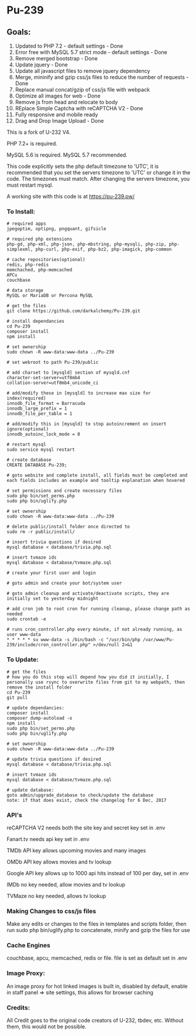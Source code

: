 # Pu-239

## Goals:
1. Updated to PHP 7.2 - default settings - Done
2. Error free with MySQL 5.7 strict mode - default settings - Done
3. Remove merged bootstrap - Done
4. Update jquery - Done
5. Update all javascript files to remove jquery dependency
6. Merge, mininify and gzip css/js files to reduce the number of requests - Done
7. Replace manual concat/gzip of css/js file with webpack
8. Optimize all images for web - Done
9. Remove js from head and relocate to body
10. REplace Simple Captcha with reCAPTCHA V2 - Done
11. Fully responsive and mobile ready
12. Drag and Drop Image Upload - Done

This is a fork of U-232 V4.

PHP 7.2+ is required.

MySQL 5.6 is required. MySQL 5.7 recommended.

This code explicitly sets the php default timezone to 'UTC', it is recommended that you set the servers timezone to 'UTC' or change it in the code. The timezones must match. After changing the servers timezone, you must restart mysql.

A working site with this code is at https://pu-239.pw/

### To Install:
```
# required apps
jpegoptim, optipng, pngquant, gifsicle

# required php extensions
php-gd, php-xml, php-json, php-mbstring, php-mysqli, php-zip, php-simplexml, php-curl, php-exif, php-bz2, php-imagick, php-common

# cache repositories(optional)
redis, php-redis
memchached, php-memcached
APCu
couchbase

# data storage
MySQL or MariaDB or Percona MySQL

# get the files
git clone https://github.com/darkalchemy/Pu-239.git

# install dependancies
cd Pu-239
composer install
npm install

# set ownership
sudo chown -R www-data:www-data ../Pu-239

# set webroot to path Pu-239/public

# add charset to [mysqld] section of mysqld.cnf
character-set-server=utf8mb4
collation-server=utf8mb4_unicode_ci

# add/modify these in [mysqld] to increase max size for index(required)
innodb_file_format = Barracuda
innodb_large_prefix = 1
innodb_file_per_table = 1

# add/modify this in [mysqld] to stop autoincrement on insert ignore(optional)
innodb_autoinc_lock_mode = 0

# restart mysql
sudo service mysql restart

# create database
CREATE DATABASE Pu-239;

# goto website and complete install, all fields must be completed and each fields includes an example and tooltip explanation when hovered

# set permissions and create necessary files
sudo php bin/set_perms.php
sudo php bin/uglify.php

# set ownership
sudo chown -R www-data:www-data ../Pu-239

# delete public/install folder once directed to
sudo rm -r public/install/

# insert trivia questions if desired
mysql database < database/trivia.php.sql

# insert tvmaze ids
mysql database < database/tvmaze.php.sql

# create your first user and login

# goto admin and create your bot/system user

# goto admin cleanup and activate/deactivate scripts, they are initially set to yesterday midnight

# add cron job to root cron for running cleanup, please change path as needed
sudo crontab -e

# runs cron_controller.php every minute, if not already running, as user www-data
* * * * * su www-data -s /bin/bash -c "/usr/bin/php /var/www/Pu-239/include/cron_controller.php" >/dev/null 2>&1
```

### To Update:
```
# get the files
# how you do this step will depend how you did it initially, I personally use rsync to overwrite files from git to my webpath, then remove the install folder
cd Pu-239
git pull

# update dependancies:
composer install
composer dump-autoload -o
npm install
sudo php bin/set_perms.php
sudo php bin/uglify.php

# set ownership
sudo chown -R www-data:www-data ../Pu-239

# update trivia questions if desired
mysql database < database/trivia.php.sql

# insert tvmaze ids 
mysql database < database/tvmaze.php.sql

# update database:
goto admin/upgrade_database to check/update the database
note: if that does exist, check the changelog for 6 Dec, 2017
```

### API's

reCAPTCHA V2 needs both the site key and secret key set in .env

Fanart.tv needs api key set in .env

TMDb API key allows upcoming movies and many images

OMDb API key allows movies and tv lookup

Google API key allows up to 1000 api hits instead of 100 per day, set in .env

IMDb no key needed, allow movies and tv lookup

TVMaze no key needed, allows tv lookup


### Making Changes to css/js files

Make any edits or changes to the files in templates and scripts folder, then run sudo php bin/uglify.php to concatenate, minify and gzip the files for use

### Cache Engines

couchbase, apcu, memcached, redis or file. file is set as default set in .env


### Image Proxy:

An image proxy for hot linked images is built in, disabled by default, enable in staff panel => site settings, this allows for browser caching


### Credits:

All Credit goes to the original code creators of U-232, tbdev, etc. Without them, this would not be possible.
